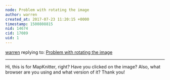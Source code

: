 ```yaml
---
node: Problem with rotating the image
author: warren
created_at: 2017-07-23 11:20:15 +0000
timestamp: 1500808815
nid: 14674
cid: 17089
uid: 1
---
```




[warren](../profile/warren) replying to: [Problem with rotating the image](../notes/narendradesilva/07-21-2017/problem-with-rotating-the-image)

----
Hi, this is for MapKnitter, right? Have you clicked on the image? Also, what browser are you using and what version of it? Thank you!
